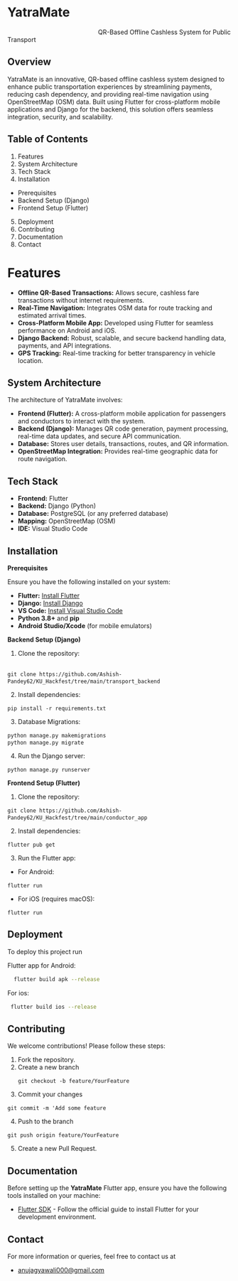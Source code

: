 <h1>YatraMate</h1>
<img src="https://github.com/Ashish-Pandey62/YatraMate/blob/main/conductor_app/assets/Logos.png" alt="YatraMate Logo" 
  style="border-radius: 50%; width: 200px; height: 00px; object-fit: cover;">
QR-Based Offline Cashless System for Public Transport


## Overview
YatraMate is an innovative, QR-based offline cashless system designed to enhance public transportation experiences by streamlining payments, reducing cash dependency, and providing real-time navigation using OpenStreetMap (OSM) data. Built using Flutter for cross-platform mobile applications and Django for the backend, this solution offers seamless integration, security, and scalability.
## Table of Contents
1.  Features
2.  System Architecture
3.  Tech Stack
4.  Installation
- Prerequisites
- Backend Setup (Django)
- Frontend Setup (Flutter)
5.  Deployment
6.  Contributing
7. Documentation
8.  Contact

# Features
- **Offline QR-Based Transactions:** Allows secure, cashless fare transactions without internet requirements.
- **Real-Time Navigation:** Integrates OSM data for route tracking and estimated arrival times.
- **Cross-Platform Mobile App:** Developed using Flutter for seamless performance on Android and iOS.
- **Django Backend:** Robust, scalable, and secure backend handling data, payments, and API integrations.
- **GPS Tracking:** Real-time tracking for better transparency in vehicle location.
## System Architecture
The architecture of YatraMate involves:

- **Frontend (Flutter):** A cross-platform mobile application for passengers and conductors to interact with the system.
- **Backend (Django):** Manages QR code generation, payment processing, real-time data updates, and secure API communication.
- **Database:** Stores user details, transactions, routes, and QR information.
- **OpenStreetMap Integration:** Provides real-time geographic data for route navigation.
## Tech Stack

- **Frontend:** Flutter
- **Backend:** Django (Python)
- **Database:** PostgreSQL (or any preferred database)
- **Mapping:** OpenStreetMap (OSM)
- **IDE:** Visual Studio Code



## Installation
**Prerequisites**

Ensure you have the following installed on your system:

- **Flutter:** [Install Flutter](https://flutter.dev/docs/get-started/install)
- **Django:** [Install Django](https://docs.djangoproject.com/en/stable/topics/install/)
- **VS Code:**  [Install Visual Studio Code](https://code.visualstudio.com/)
- **Python 3.8+** and **pip**
- **Android Studio/Xcode** (for mobile emulators)

**Backend Setup (Django)**
1. Clone the repository:
```

git clone https://github.com/Ashish-Pandey62/KU_Hackfest/tree/main/transport_backend
```
2. Install dependencies:

```
pip install -r requirements.txt

```
3. Database Migrations:
```
python manage.py makemigrations
python manage.py migrate
```
4. Run the Django server:
```
python manage.py runserver
```
**Frontend Setup (Flutter)**
1. Clone the repository:
``` 
git clone https://github.com/Ashish-Pandey62/KU_Hackfest/tree/main/conductor_app

```
2. Install dependencies:
```
flutter pub get

```
3. Run the Flutter app:
- For Android:
```
flutter run
```
- For iOS (requires macOS):
```
flutter run
```
## Deployment

To deploy this project run

Flutter app for Android:
```bash
  flutter build apk --release

```
For ios:
```bash
 flutter build ios --release


```



## Contributing
We welcome contributions! Please follow these steps:

1. Fork the repository.
2. Create a new branch 
    ```
    git checkout -b feature/YourFeature
    ```
3. Commit your changes 
```
git commit -m 'Add some feature
```
4. Push to the branch 
```
git push origin feature/YourFeature
```
5. Create a new Pull Request.




## Documentation
Before setting up the **YatraMate** Flutter app, ensure you have the following tools installed on your machine:
- [Flutter SDK](https://flutter.dev/docs/get-started/install) - Follow the official guide to install Flutter for your development environment.

## Contact
For more information or queries, feel free to contact us at
- anujagyawali000@gmail.com
